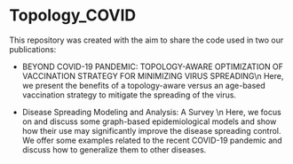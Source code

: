 # Topology_COVID

This repository was created with the aim to share the code used in two our publications:

 - BEYOND COVID-19 PANDEMIC: TOPOLOGY-AWARE OPTIMIZATION OF VACCINATION STRATEGY FOR MINIMIZING VIRUS SPREADING\n
Here, we present the benefits of a topology-aware versus an age-based vaccination strategy to mitigate the spreading of the virus.

  - Disease Spreading Modeling and Analysis: A Survey \n
Here, we focus on and discuss some graph-based epidemiological models and show how their use may significantly improve the disease spreading control. We offer some examples related to the recent COVID-19 pandemic and discuss how to generalize them to other diseases.


